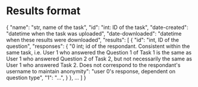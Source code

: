 # Results format

{
    "name": "str, name of the task",
    "id": "int: ID of the task",
    "date-created": "datetime when the task was uploaded",
    "date-downloaded": "datetime when these results were downloaded",
    "results": [
        {
            "id": "int, ID of the question",
            "responses": {
                "0 int; id of the respondant. Consistent within the same task, i.e. User 1 who answered the Question 1 of Task 1 is the same as User 1 who answered Question 2 of Task 2, but not necessarily the same as User 1 who answered Task 2. Does not correspond to the respondant's username to maintain anonymity": "user 0's response, dependent on question type",
                "1": "...",
            }
        },
        ...
    ]
}